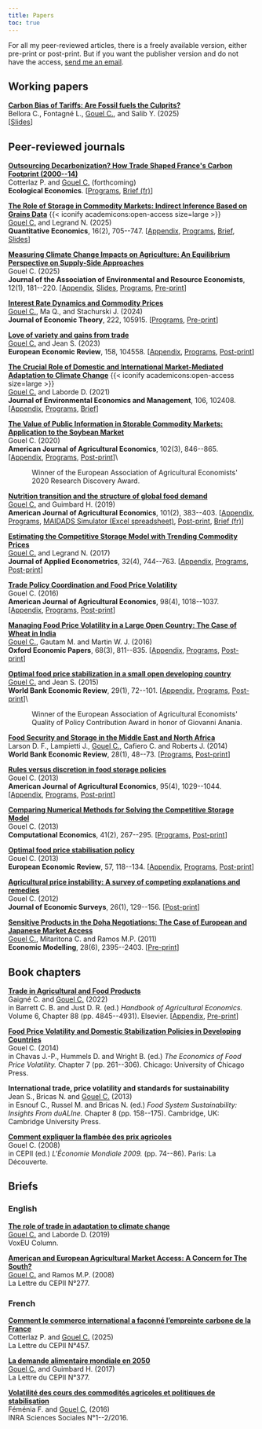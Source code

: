 ```yaml
---
title: Papers
toc: true
---
```


For all my peer-reviewed articles, there is a freely available version, either pre-print or post-print. But if you want the publisher version and do not have the access, [send me an email](mailto:christophe.gouel@inrae.fr).

## Working papers

[**Carbon Bias of Tariffs: Are Fossil fuels the Culprits?**](https://www.cepii.fr/CEPII/fr/publications/wp/abstract.asp?NoDoc=14655)\
Bellora C., Fontagné L., <u>Gouel C.</u>, and Salib Y. (2025)\
[[Slides](docs/carbon_bias_slides.html)]

## Peer-reviewed journals

[**Outsourcing Decarbonization? How Trade Shaped France's Carbon Footprint (2000--14)**](https://www.cepii.fr/CEPII/en/publications/wp/abstract.asp?NoDoc=14668)\
Cotterlaz P. and <u> Gouel C.</u> (forthcoming)\
**Ecological Economics**. [[Programs](https://doi.org/10.57745/KWXFK5), [Brief (fr)](https://www.cepii.fr/CEPII/fr/publications/lettre/abstract.asp?NoDoc=14667)]

[**The Role of Storage in Commodity Markets: Indirect Inference Based on Grains Data**](https://doi.org/10.3982/QE2329) {{< iconify academicons:open-access size=large >}}\
<u>Gouel C.</u> and Legrand N. (2025)\
**Quantitative Economics**, 16(2), 705--747. [[Appendix](https://www.econometricsociety.org/publications/quantitative-economics/2025/05/01/The-Role-of-Storage-in-Commodity-Markets-Indirect-Inference-Based-on-Grain-Data/supp/QE2329SUPP.pdf), [Programs](https://doi.org/10.5281/zenodo.14591285), [Brief](https://www.bayes-cid.com/pdf/issues/2023-summer/publications/CID%20Summer%202023%20Gouel%20et%20al.pdf), [Slides](https://hal.inrae.fr/hal-05108587v1/file/storage_II_slides.pdf)]

[**Measuring Climate Change Impacts on Agriculture: An Equilibrium Perspective on Supply-Side Approaches**](https://doi.org/10.1086/730591)\
Gouel C. (2025)\
**Journal of the Association of Environmental and Resource Economists**, 12(1), 181--220. [[Appendix](https://hal.inrae.fr/hal-04829202v1/file/ricardian-trade-SA.pdf), [Slides](https://hal.inrae.fr/hal-04829202v1/file/ricardian-trade-slides.pdf), [Programs](https://doi.org/10.7910/DVN/RFHQPK), [Pre-print](https://www.nber.org/papers/w30279)]

[**Interest Rate Dynamics and Commodity Prices**](https://doi.org/10.1016/j.jet.2024.105915)\
<u>Gouel C.</u>, Ma Q., and Stachurski J. (2024)\
**Journal of Economic Theory**, 222, 105915. [[Programs](https://doi.org/10.57745/JV1JR6), [Pre-print](https://www.cepii.fr/CEPII/fr/publications/wp/abstract.asp?NoDoc=13921)]

[**Love of variety and gains from trade**](https://doi.org/10.1016/j.euroecorev.2023.104558)\
<u>Gouel C.</u> and Jean S. (2023)\
**European Economic Review**, 158, 104558. [[Appendix](https://ars.els-cdn.com/content/image/1-s2.0-S0014292123001861-mmc1.pdf), [Programs](https://doi.org/10.15454/U0QOAA), [Post-print](https://hal.inrae.fr/hal-04179396v1/document)]

[**The Crucial Role of Domestic and International Market-Mediated Adaptation to Climate Change**](https://doi.org/10.1016/j.jeem.2020.102408) {{< iconify academicons:open-access size=large >}}\
<u>Gouel C.</u> and Laborde D. (2021)\
**Journal of Environmental Economics and Management**, 106, 102408. [[Appendix](https://ars.els-cdn.com/content/image/1-s2.0-S0095069620301315-mmc1.pdf), [Programs](https://doi.org/10.15454/HYUURI), [Brief](https://voxeu.org/article/role-trade-adaptation-climate-change)]

[**The Value of Public Information in Storable Commodity Markets: Application to the Soybean Market**](https://doi.org/10.1002/ajae.12013)\
Gouel C. (2020)\
**American Journal of Agricultural Economics**, 102(3), 846--865. [[Appendix](https://onlinelibrary.wiley.com/action/downloadSupplement?doi=10.1002%2Fajae.12013&file=ajae12013-sup-0001-AppendixS1.pdf), [Programs](https://doi.org/10.15454/YWAOKM), [Post-print](https://hal.inrae.fr/hal-02622352v2/document)]\
<p style="margin-left:.5in">Winner of the European Association of Agricultural Economists' 2020 Research Discovery Award.</p>

[**Nutrition transition and the structure of global food demand**](http://dx.doi.org/10.1093/ajae/aay030)\
<u>Gouel C.</u> and Guimbard H. (2019)\
**American Journal of Agricultural Economics**, 101(2), 383--403. [[Appendix](https://hal.archives-ouvertes.fr/hal-02043169/file/Global-Food-Demand-SA.pdf), [Programs](https://doi.org/10.15454/9DZLRA), [MAIDADS Simulator (Excel spreadsheet)](https://doi.org/10.15454/9DZLRA/EEBC53), [Post-print](https://hal.archives-ouvertes.fr/hal-02043169/document), [Brief (fr)](https://www.cepii.fr/CEPII/en/publications/lettre/abstract.asp?NoDoc=10263)]

[**Estimating the Competitive Storage Model with Trending Commodity Prices**](http://dx.doi.org/10.1002/jae.2553)\
<u>Gouel C.</u> and Legrand N. (2017)\
**Journal of Applied Econometrics**, 32(4), 744--763. [[Appendix](https://hal.archives-ouvertes.fr/hal-01584507/file/JAE-Paper-SA.pdf), [Programs](http://qed.econ.queensu.ca/jae/datasets/gouel001/), [Post-print](https://hal.archives-ouvertes.fr/hal-01584507/document)]

[**Trade Policy Coordination and Food Price Volatility**](http://dx.doi.org/10.1093/ajae/aaw020)\
Gouel C. (2016)\
**American Journal of Agricultural Economics**, 98(4), 1018--1037. [[Appendix](https://hal.archives-ouvertes.fr/hal-01532572/file/Appendix.pdf), [Programs](https://hal.archives-ouvertes.fr/hal-01532572/file/Programs.zip), [Post-print](https://hal.archives-ouvertes.fr/hal-01532572/document)]

[**Managing Food Price Volatility in a Large Open Country: The Case of Wheat in India**](http://dx.doi.org/10.1093/oep/gpv089)\
<u>Gouel C.</u>, Gautam M. and Martin W. J. (2016)\
**Oxford Economic Papers**, 68(3), 811--835. [[Appendix](https://hal.archives-ouvertes.fr/hal-01581612/file/Appendix.pdf), [Programs](https://hal.archives-ouvertes.fr/hal-01581612/file/OEP2016-Programs.zip), [Post-print](https://hal.archives-ouvertes.fr/hal-01581612/document)]

[**Optimal food price stabilization in a small open developing country**](http://dx.doi.org/10.1093/wber/lht018)\
<u>Gouel C.</u> and Jean S. (2015)\
**World Bank Economic Review**, 29(1), 72--101. [[Appendix](https://hal.archives-ouvertes.fr/hal-01173054/file/Appendix.pdf), [Programs](https://hal.archives-ouvertes.fr/hal-01173054/file/WBER2014-Gouel-and-Jean-Programs.zip), [Post-print](https://hal.archives-ouvertes.fr/hal-01173054/document)]\
<p style="margin-left:.5in">Winner of the European Association of Agricultural Economists' Quality of Policy Contribution Award in honor of Giovanni Anania.</p>

[**Food Security and Storage in the Middle East and North Africa**](http://dx.doi.org/10.1093/wber/lht015)\
Larson D. F., Lampietti J., <u>Gouel C.</u>, Cafiero C. and Roberts J. (2014)\
**World Bank Economic Review**, 28(1), 48--73. [[Programs](https://hal.archives-ouvertes.fr/hal-01186946/file/WBER2014-Larson-Programs.zip), [Post-print](https://hal.archives-ouvertes.fr/hal-01186946/document)]

[**Rules versus discretion in food storage policies**](http://dx.doi.org/10.1093/ajae/aat016)\
Gouel C. (2013)\
**American Journal of Agricultural Economics**, 95(4), 1029--1044. [[Appendix](https://hal.archives-ouvertes.fr/hal-01636279/file/Appendix.pdf), [Programs](https://hal.archives-ouvertes.fr/hal-01636279/file/Programs.zip), [Post-print](https://hal.archives-ouvertes.fr/hal-01636279/document)]

[**Comparing Numerical Methods for Solving the Competitive Storage Model**](http://dx.doi.org/10.1007/s10614-012-9318-y)\
Gouel C. (2013)\
**Computational Economics**, 41(2), 267--295. [[Programs](https://hal.archives-ouvertes.fr/hal-01136976/file/CE2013-Programs.zip), [Post-print](https://hal.archives-ouvertes.fr/hal-01136976/document)]

[**Optimal food price stabilisation policy**](http://dx.doi.org/10.1016/j.euroecorev.2012.10.003)\
Gouel C. (2013)\
**European Economic Review**, 57, 118--134. [[Appendix](https://hal.archives-ouvertes.fr/hal-01019459/file/Appendix.pdf), [Programs](https://hal.archives-ouvertes.fr/hal-01019459/file/EER2013-Programs.zip), [Post-print](https://hal.archives-ouvertes.fr/hal-01019459/document)]

[**Agricultural price instability: A survey of competing explanations and remedies**](http://dx.doi.org/10.1111/j.1467-6419.2010.00634.x)\
Gouel C. (2012)\
**Journal of Economic Surveys**, 26(1), 129--156. [[Post-print](https://hal.archives-ouvertes.fr/hal-01001218/document)]

[**Sensitive Products in the Doha Negotiations: The Case of European and Japanese Market Access**](http://dx.doi.org/10.1016/j.econmod.2011.06.014)\
<u>Gouel C.</u>, Mitaritona C. and Ramos M.P. (2011)\
**Economic Modelling**, 28(6), 2395--2403. [[Pre-print](https://ideas.repec.org/p/cii/cepidt/2010-20.html)]

## Book chapters

[**Trade in Agricultural and Food Products**](https://doi.org/10.1016/bs.hesagr.2022.03.004)\
Gaigné C. and <u>Gouel C.</u> (2022)\
in Barrett C. B. and Just D. R. (ed.) *Handbook of Agricultural Economics.* Volume 6, Chapter 88 (pp. 4845--4931). Elsevier. [[Appendix](https://hal.inrae.fr/hal-03707237/document), [Pre-print](docs/TradeAg.pdf)]

[**Food Price Volatility and Domestic Stabilization Policies in Developing Countries**](http://www.nber.org/chapters/c12816)\
Gouel C. (2014)\
in Chavas J.-P., Hummels D. and Wright B. (ed.) *The Economics of Food Price Volatility.* Chapter 7 (pp. 261--306). Chicago: University of Chicago Press.

**International trade, price volatility and standards for sustainability**\
Jean S., Bricas N. and <u>Gouel C.</u> (2013)\
in Esnouf C., Russel M. and Bricas N. (ed.) *Food System Sustainability: Insights From duALIne.* Chapter 8 (pp. 158--175). Cambridge, UK: Cambridge University Press.

[**Comment expliquer la flambée des prix agricoles**](https://www.cepii.fr/PDF_PUB/em/2009/em2009-05.pdf)\
Gouel C. (2008)\
in CEPII (ed.) *L\'Économie Mondiale 2009.* (pp. 74--86). Paris: La Découverte.

## Briefs

### English

[**The role of trade in adaptation to climate change**](https://cepr.org/voxeu/columns/role-trade-adaptation-climate-change)\
<u>Gouel C.</u> and Laborde D. (2019)\
VoxEU Column.

[**American and European Agricultural Market Access: A Concern for The South?**](https://www.cepii.fr/CEPII/en/publications/lettre/abstract.asp?NoDoc=1784)\
<u>Gouel C.</u> and Ramos M.P. (2008)\
La Lettre du CEPII N°277.

### French

[**Comment le commerce international a façonné l’empreinte carbone de la France**](https://www.cepii.fr/CEPII/fr/publications/lettre/abstract.asp?NoDoc=14667)\
Cotterlaz P. and <u> Gouel C.</u> (2025)\
La Lettre du CEPII N°457.

[**La demande alimentaire mondiale en 2050**](https://www.cepii.fr/CEPII/en/publications/lettre/abstract.asp?NoDoc=10263)\
<u>Gouel C.</u> and Guimbard H. (2017)\
La Lettre du CEPII N°377.

[**Volatilité des cours des commodités agricoles et politiques de stabilisation**](http://ageconsearch.umn.edu/record/265503)\
Féménia F. and <u>Gouel C.</u> (2016)\
INRA Sciences Sociales N°1--2/2016.
